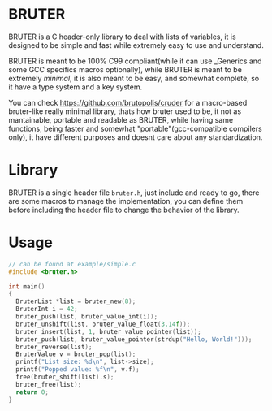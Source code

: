 
# BRUTER

  BRUTER is a C header-only library to deal with lists of variables, it is designed to be simple and fast while extremely easy to use and understand.

  BRUTER is meant to be 100% C99 compliant(while it can use _Generics and some GCC specifics macros optionally), while BRUTER is meant to be extremely *minimal*, it is also meant to be easy, and somewhat complete, so it have a type system and a key system.

  You can check https://github.com/brutopolis/cruder for a macro-based bruter-like really minimal library, thats how bruter used to be, it not as mantainable, portable and readable as BRUTER, while having same functions, being faster and somewhat "portable"(gcc-compatible compilers only), it have different purposes and doesnt care about any standardization.

# Library

  BRUTER is a single header file `bruter.h`, just include and ready to go, there are some macros to manage the implementation, you can define them before including the header file to change the behavior of the library.

# Usage


  ```c
// can be found at example/simple.c
#include <bruter.h>

int main()
{
    BruterList *list = bruter_new(8);
    BruterInt i = 42;
    bruter_push(list, bruter_value_int(i));
    bruter_unshift(list, bruter_value_float(3.14f));
    bruter_insert(list, 1, bruter_value_pointer(list));
    bruter_push(list, bruter_value_pointer(strdup("Hello, World!")));
    bruter_reverse(list);
    BruterValue v = bruter_pop(list);
    printf("List size: %d\n", list->size);
    printf("Popped value: %f\n", v.f);
    free(bruter_shift(list).s);
    bruter_free(list);
    return 0;
}
```
